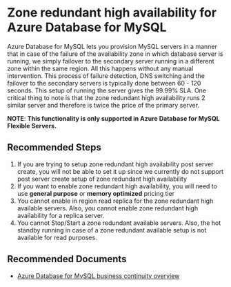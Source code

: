 <properties
    pageTitle="Zone redundancy for Azure Database for MySQL"
    description="Zone redundancy for Azure Database for MySQL"
    service="microsoft.dbformysql"
    resource="servers"
    authors="kummanish"
    ms.author="manishku"
    displayOrder="160"
    selfHelpType="generic"
    supportTopicIds="32747991"
    resourceTags="servers, databases"
    productPesIds="16221"
    cloudEnvironments="public, Fairfax, usnat, ussec"
    articleId="52b516fd-3e57-4ee9-a72a-04160af4a104"
	ownershipId="AzureData_AzureDatabaseforMySQL"
/>

# Zone redundant high availability for Azure Database for MySQL

Azure Database for MySQL lets you provision MySQL servers in a manner that in case of the failure of the availability zone in which database server is running, we simply failover to the secondary server running in a different zone within the same region. All this happens without any manual intervention. This process of failure detection, DNS switching and the failover to the secondary servers is typically done between 60 - 120 seconds. This setup of running the server gives the 99.99% SLA. One critical thing to note is that the zone redundant high availability runs 2 similar server and therefore is twice the price of the primary server.

**NOTE**: **This functionality is only supported in Azure Database for MySQL Flexible Servers.**

## **Recommended Steps**

1.  If you are trying to setup zone redundant high availability post server create, you will not be able to set it up since we currently do not support post server create setup of zone redundant high availability
2.  If you want to enable zone redundant high availability, you will need to use **general purpose** or **memory optimized** pricing tier
3.  You cannot enable in region read replica for the zone redundant high available servers. Also, you cannot enable zone redundant high availability for a replica server.
4.  You cannot Stop/Start a zone redundant available servers. Also, the hot standby running in case of a zone redundant available setup is not available for read purposes.

## **Recommended Documents**

* [Azure Database for MySQL business continuity overview](https://docs.microsoft.com/azure/mysql/flexible-server/concepts-high-availability)
